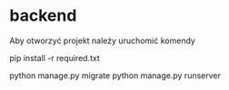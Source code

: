 # backend

Aby otworzyć projekt należy uruchomić komendy

pip install -r required.txt

python manage.py migrate
python manage.py runserver
